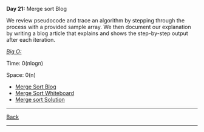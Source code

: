 **Day 21:** Merge sort Blog

We review pseudocode and trace an algorithm by stepping through the process with a provided sample array. We then document our explanation by writing a blog article that explains and shows the step-by-step output after each iteration.

<u>*Big O:*</u>

Time: 0(nlogn)

Space: 0(n)

- [Merge Sort Blog](./BLOG.md)
- [Merge Sort Whiteboard](../assets/mergeSort/mergeSort.png)
- [Merge sort Solution](./mergeSort.js)

---
[Back](../README.md)

---
